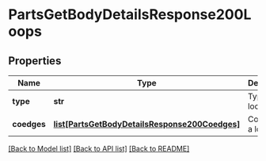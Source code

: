# PartsGetBodyDetailsResponse200Loops

## Properties
Name | Type | Description | Notes
------------ | ------------- | ------------- | -------------
**type** | **str** | Type of a loop | [optional] 
**coedges** | [**list[PartsGetBodyDetailsResponse200Coedges]**](PartsGetBodyDetailsResponse200Coedges.md) | Coedges of a loop | [optional] 

[[Back to Model list]](../README.md#documentation-for-models) [[Back to API list]](../README.md#documentation-for-api-endpoints) [[Back to README]](../README.md)


